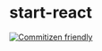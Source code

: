 # start-react

[![Commitizen friendly](https://img.shields.io/badge/commitizen-friendly-brightgreen.svg)](http://commitizen.github.io/cz-cli/)
